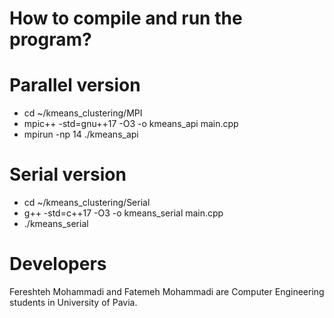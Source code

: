 
# How to compile and run the program?

# Parallel version
  - cd ~/kmeans_clustering/MPI
  - mpic++ -std=gnu++17 -O3 -o kmeans_api main.cpp
  - mpirun -np 14 ./kmeans_api

# Serial version
  - cd ~/kmeans_clustering/Serial
  - g++ -std=c++17 -O3 -o kmeans_serial main.cpp
  - ./kmeans_serial


# Developers

Fereshteh Mohammadi and Fatemeh Mohammadi are Computer Engineering students in University of Pavia.

